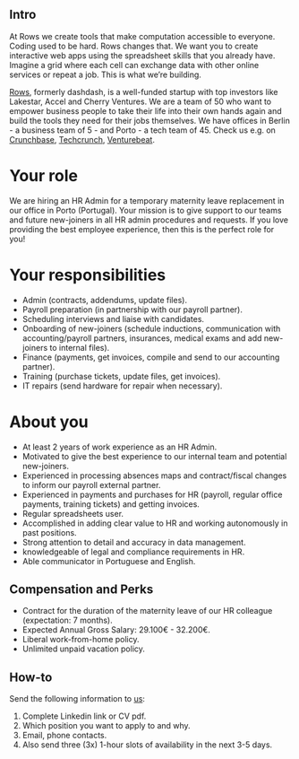 ## Intro
At Rows we create tools that make computation accessible to everyone.
Coding used to be hard. Rows changes that. We want you to create interactive web apps using the spreadsheet skills that you already have. Imagine a grid where each cell can exchange data with other online services or repeat a job. This is what we’re building.

[Rows](https://rows.com/), formerly dashdash, is a well-funded startup with top investors like Lakestar, Accel and Cherry Ventures. We are a team of 50 who want to empower business people to take their life into their own hands again and build the tools they need for their jobs themselves. We have offices in Berlin - a business team of 5 - and Porto - a tech team of 45. Check us e.g. on [Crunchbase](https://www.crunchbase.com/organization/dashdash), [Techcrunch](https://techcrunch.com/2018/05/16/dashdash-a-platform-to-create-web-apps-using-only-spreadsheet-skills-nabs-8m-led-by-accel/), [Venturebeat](https://venturebeat.com/2018/05/16/accel-leads-8-million-investment-in-dashdash-to-create-web-apps-from-spreadsheets/).

# Your role
We are hiring an HR Admin for a temporary maternity leave replacement in our office in Porto (Portugal). Your mission is to give support to our teams and future new-joiners in all HR admin procedures and requests. If you love providing the best employee experience, then this is the perfect role for you!

# Your responsibilities
* Admin (contracts, addendums, update files).
* Payroll preparation (in partnership with our payroll partner).
* Scheduling interviews and liaise with candidates.
* Onboarding of new-joiners (schedule inductions, communication with accounting/payroll partners, insurances, medical exams and add new-joiners to internal files).
* Finance (payments, get invoices, compile and send to our accounting partner).
* Training (purchase tickets, update files, get invoices).
* IT repairs (send hardware for repair when necessary).

# About you
* At least 2 years of work experience as an HR Admin.
* Motivated to give the best experience to our internal team and potential new-joiners.
* Experienced in processing absences maps and contract/fiscal changes to inform our payroll external partner.
* Experienced in payments and purchases for HR (payroll, regular office payments, training tickets) and getting invoices.
* Regular spreadsheets user.
* Accomplished in adding clear value to HR and working autonomously in past positions.
* Strong attention to detail and accuracy in data management.
* knowledgeable of legal and compliance requirements in HR.
* Able communicator in Portuguese and English. 

## Compensation and Perks
- Contract for the duration of the maternity leave of our HR colleague (expectation: 7 months).
- Expected Annual Gross Salary: 29.100€ - 32.200€.
- Liberal work-from-home policy.
- Unlimited unpaid vacation policy.

## How-to
Send the following information to [us](mailto:hr@rows.com):
1. Complete Linkedin link or CV pdf.
1. Which position you want to apply to and why.
1. Email, phone contacts.
1. Also send three (3x) 1-hour slots of availability in the next 3-5 days.
